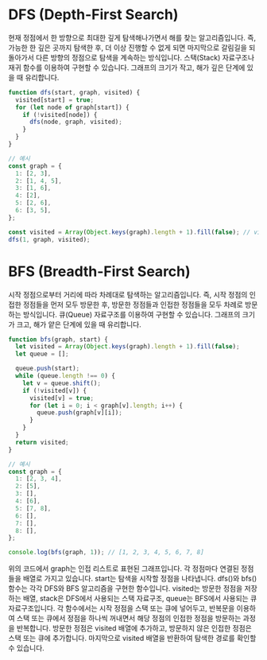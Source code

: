 # DFS (Depth-First Search)

현재 정점에서 한 방향으로 최대한 깊게 탐색해나가면서 해를 찾는 알고리즘입니다. 즉, 가능한 한 깊은 곳까지 탐색한 후, 더 이상 진행할 수 없게 되면 마지막으로 갈림길을 되돌아가서 다른 방향의 정점으로 탐색을 계속하는 방식입니다. 스택(Stack) 자료구조나 재귀 함수를 이용하여 구현할 수 있습니다. 그래프의 크기가 작고, 해가 깊은 단계에 있을 때 유리합니다.

```javascript
function dfs(start, graph, visited) {
  visited[start] = true;
  for (let node of graph[start]) {
    if (!visited[node]) {
      dfs(node, graph, visited);
    }
  }
}

// 예시
const graph = {
  1: [2, 3],
  2: [1, 4, 5],
  3: [1, 6],
  4: [2],
  5: [2, 6],
  6: [3, 5],
};

const visited = Array(Object.keys(graph).length + 1).fill(false); // visited 배열 초기화
dfs(1, graph, visited);
```

# BFS (Breadth-First Search)

시작 정점으로부터 거리에 따라 차례대로 탐색하는 알고리즘입니다. 즉, 시작 정점의 인접한 정점들을 먼저 모두 방문한 후, 방문한 정점들과 인접한 정점들을 모두 차례로 방문하는 방식입니다. 큐(Queue) 자료구조를 이용하여 구현할 수 있습니다. 그래프의 크기가 크고, 해가 얕은 단계에 있을 때 유리합니다.

```javascript
function bfs(graph, start) {
  let visited = Array(Object.keys(graph).length + 1).fill(false);
  let queue = [];

  queue.push(start);
  while (queue.length !== 0) {
    let v = queue.shift();
    if (!visited[v]) {
      visited[v] = true;
      for (let i = 0; i < graph[v].length; i++) {
        queue.push(graph[v][i]);
      }
    }
  }
  return visited;
}

// 예시
const graph = {
  1: [2, 3, 4],
  2: [5],
  3: [],
  4: [6],
  5: [7, 8],
  6: [],
  7: [],
  8: [],
};

console.log(bfs(graph, 1)); // [1, 2, 3, 4, 5, 6, 7, 8]
```

위의 코드에서 graph는 인접 리스트로 표현된 그래프입니다. 각 정점마다 연결된 정점들을 배열로 가지고 있습니다. start는 탐색을 시작할 정점을 나타냅니다. dfs()와 bfs() 함수는 각각 DFS와 BFS 알고리즘을 구현한 함수입니다. visited는 방문한 정점을 저장하는 배열, stack은 DFS에서 사용되는 스택 자료구조, queue는 BFS에서 사용되는 큐 자료구조입니다. 각 함수에서는 시작 정점을 스택 또는 큐에 넣어두고, 반복문을 이용하여 스택 또는 큐에서 정점을 하나씩 꺼내면서 해당 정점의 인접한 정점을 방문하는 과정을 반복합니다. 방문한 정점은 visited 배열에 추가하고, 방문하지 않은 인접한 정점은 스택 또는 큐에 추가합니다. 마지막으로 visited 배열을 반환하여 탐색한 경로를 확인할 수 있습니다.
